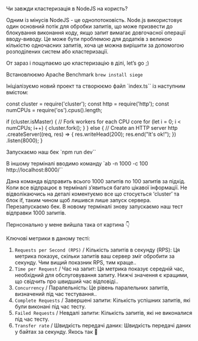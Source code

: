 Чи завжди кластеризація в NodeJS на користь?

Одним із мінусів NodeJS - це однопотоковість. Node.js використовує один основний потік для обробки запитів, що може призвести до блокування виконання коду, якщо запит вимагає довгочасної операції вводу-виводу. Це може бути проблемою для додатків з великою кількістю одночасних запитів, хоча це можна вирішити за допомогою розподілених систем або кластеризації.

От зараз і пощупаємо цю кластеризацію в ділі, let’s go ;)

Встановлюємо Apache Benchmark
`brew install siege`

Ініціалізуємо новий проект та створюємо файл `index.ts`` із наступним вмістом:

const cluster = require('cluster');
const http = require('http');
const numCPUs = require('os').cpus().length;

if (cluster.isMaster) {
// Fork workers for each CPU core
for (let i = 0; i < numCPUs; i++) {
cluster.fork();
}
} else {
// Create an HTTP server
http
.createServer((req, res) => {
res.writeHead(200);
res.end("It's ok!");
})
.listen(8000);
}

Запускаємо наш бек
`npm run dev``

В іншому терміналі вводимо команду
`ab -n 1000 -c 100 http://localhost:8000/``

Дана команда відправить всього 1000 запитів по 100 запитів за підхід.
Коли все відпрацює в терміналі з’явиться багато цікавої інформації.
Не відволікаючись на деталі коментуємо все що стосується ‘cluster’ та блок if, таким чином щоб лишився лише запуск сервера. Перезапускаємо бек. В новому терміналі знову запускаємо наш тест відправки 1000 запитів.

Пернсонально у мене вийшла така от картина 👇

Ключові метрики в даному тесті:

1. `Requests per Second (RPS)` / Кількість запитів в секунду (RPS): Ця метрика показує, скільки запитів ваш сервер зміг обробити за секунду. Чим вищий показник RPS, тим краще..
2. `Time per Request` / Час на запит: Ця метрика показує середній час, необхідний для обслуговування запиту. Нижчі значення є кращими, що свідчить про швидший час відповіді..
3. `Concurrency` / Паралельність: Це рівень паралельних запитів, визначений під час тестування..
4. `Complete Requests` / Завершені запити: Кількість успішних запитів, які були виконані під час тесту.
5. `Failed Requests` / Невдалі запити: Кількість запитів, які не виконалися під час тесту.
6. `Transfer rate` / Швидкість передачі даних: Швидкість передачі даних у байтах за секунду.
   Якось так 🤷
